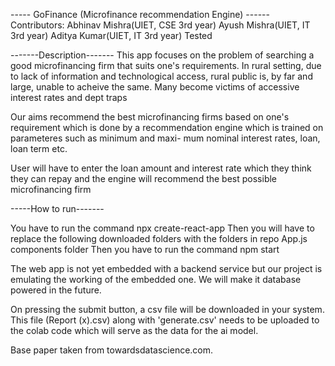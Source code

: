 ----- GoFinance (Microfinance recommendation Engine) ------
Contributors: 
            Abhinav Mishra(UIET, CSE 3rd year)
            Ayush Mishra(UIET, IT 3rd year)
            Aditya Kumar(UIET, IT 3rd year)
 Tested
 
 
 -------Description-------
 This app focuses on the problem of searching a good microfinancing firm that suits one's requirements. In rural setting, due to lack of information and technological
 access, rural public is, by far and large, unable to acheive the same. 
 Many become victims of accessive interest rates and dept traps
 
 Our aims recommend the best microfinancing firms based on one's requirement which is done by a recommendation engine which is trained on parameteres such as minimum and maxi-
 mum nominal interest rates, loan, loan term etc.
 
 User will have to enter the loan amount and interest rate which they think they can repay and the engine will recommend the best possible microfinancing firm
 
 -----How to run-------
 
 You have to run the command npx create-react-app
 Then you will have to replace the following downloaded folders with the folders in repo
      App.js
      components folder
 Then you have to run the command npm start
 
 The web app is not yet embedded with a backend service but our project is emulating the working of the embedded one. We will make it database powered in the future.
 
 On pressing the submit button, a csv file will be downloaded in your system. This file (Report (x).csv) along with 'generate.csv' needs to be uploaded to the colab code
 which will serve as the data for the ai model.
 
 Base paper taken from towardsdatascience.com.
